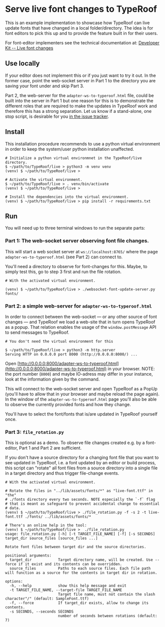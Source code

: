 # Serve live font changes to TypeRoof

This is an example implementation to showcase how TypeRoof can live update
fonts that have changed in a local folder/directory. The idea is for font
editors to pick this up and to provide the feature built in for their users.

For font-editor implementers see the technical documentation at: [Developer Kit -- Live font changes](https://fontbureau.github.io/TypeRoof/docs/development/live)

## Use locally

If your editor does not implement this or if you just want to try
it out. In the former case, point the web-socket server in Part 1 to the
directory you are saving your font under and skip Part 3.

Part 2, the web-server for the  `adapter-ws-to-typeroof.html` file,
could be built into the server in Part 1 but one reason for this
is to demonstrate the different roles that are required to make the
updates in TypeRoof work and therefore this has a strong separation.
Let us know if a stand-alone, one stop script, is desirable for you
[in the issue tracker](https://github.com/FontBureau/TypeRoof/issues).


## Install

This installation procedure recommends to use a python virtual environment
in order to keep the system/user python installation unaffected.

```
# Initialize a python virtual environmnet in the TypeRoof/live directory.
$ ~/path/to/TypeRoof/live > python3 -m venv venv
(venv) $ ~/path/to/TypeRoof/live >

# Activate the virtual environment.
$ ~/path/to/TypeRoof/live > . venv/bin/activate
(venv) $ ~/path/to/TypeRoof/live >

# Install the dependencies into the virtual environment.
(venv) $ ~/path/to/TypeRoof/live > pip install -r requirements.txt
```

## Run

You will need up to three terminal windows to run the separate parts:

### Part 1: The web-socket server observing font file changes.

This will start a web socket server at `ws://localhost:8765/` where the
page `adapter-ws-to-typeroof.html` (see Part 2) can connect to.

You'll need a directory to observe for font-changes for this. Maybe, to
simply test this, go to step 3 first and run the file rotation.

```
# With the activated virtual environment.

(venv) $ ~/path/to/TypeRoof/live > ./websocket-font-update-server.py fonts/
```


### Part 2: a simple web-server for `adapter-ws-to-typeroof.html`

In order to connect between the web-socket — or any other source of font changes —
and TypeRoof we load a web-site that in turn opens TypeRoof as a popup. That
relation enables the usage of the `window.postMessage` API to send messages
to TypeRoof.

```
# You don't need the virtual environment for this

$ ~/path/to/TypeRoof/live > python3 -m http.server
Serving HTTP on 0.0.0.0 port 8000 (http://0.0.0.0:8000/) ...
```

Open [http://0.0.0.0:8000/adapter-ws-to-typeroof.html](http://0.0.0.0:8000/adapter-ws-to-typeroof.html)
in your browser. NOTE: the port number (`8000`) and maybe IO-adress may
differ in your instance, look at the information given by the command.

This will connect to the web-socket server and open TypeRoof as a PopUp
(you'll have to allow that in your browser and maybe reload the page again).
In the window of the `adapter-ws-to-typeroof.html` page you'll also be
able to observe the currently provided fonts and how they change.

You'll have to select the font/fonts that is/are updated in TypeRoof
yourself once.

### Part 3: `file_rotation.py`

This is optional as a demo. To observe file changes created e.g. by a
font-editor, Part 1 and Part 2 are  sufficient.

If you don't have a source directory for a changing font file that you want
to see updated in TypeRoof, i.e. a font updated by an editor or build process,
this script can "rotate" all font files from a source directory into a single
file in a target directory and thus trigger file-change events.

```
# With the activated virtual environment.

# Rotate the files in "../lib/assets/fonts/*" as "live-font.ttf" in "the"
# ./fonts directory every two seconds. NOTE especially the `-f` flag
# that is meant as safeguard to prevent accidental change to essential
# data.
(venv) $ ~/path/to/TypeRoof/live > ./file_rotation.py -f -s 2 -t live-font.ttf ./fonts/ ../lib/assets/fonts/*

# There's an online help in the tool:
(venv) $ ~/path/to/TypeRoof/live >  ./file_rotation.py
usage: file_rotation.py [-h] [-t TARGET_FILE_NAME] [-f] [-s SECONDS] target_dir source_files [source_files ...]

Rotate font files between target dir and the source directories.

positional arguments:
  target_dir            Target directory name, will be created. Use --force if it exist and its contents can be overridden.
  source_files          Paths to each source files. Each file path will function as a source for the contents in target dir in rotation.

options:
  -h, --help            show this help message and exit
  -t TARGET_FILE_NAME, --target-file TARGET_FILE_NAME
                        Target file name, must not contain the slash character"/" (default: SampleFont.ttf)
  -f, --force           If target_dir exists, allow to change its contents.
  -s SECONDS, --seconds SECONDS
                        number of seconds between rotations (default: 7)
```





